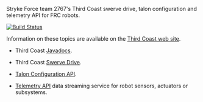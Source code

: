 Stryke Force team 2767's Third Coast swerve drive, talon configuration and telemetry API for FRC robots.

[![Build Status](https://travis-ci.org/strykeforce/thirdcoast.svg?branch=master)](https://travis-ci.org/strykeforce/thirdcoast)

Information on these topics are available on the [Third Coast web site][site].

- Third Coast [Javadocs][javadoc].

- Third Coast [Swerve Drive][swerve].

- [Talon Configuration API][talon].

- [Telemetry API][telemetry] data streaming service for robot sensors, actuators or subsystems.

[site]: https://strykeforce.github.io/tags/thirdcoast/
[javadoc]: https://strykeforce.github.io/thirdcoast/javadoc/
[swerve]: https://strykeforce.github.io/tags/swerve/
[talon]: https://strykeforce.github.io/tags/talon/
[telemetry]: https://strykeforce.github.io/tags/telemetry/
